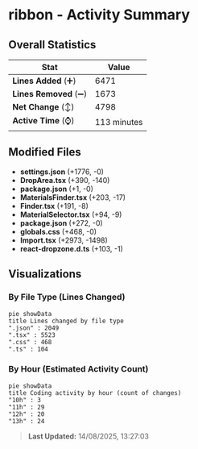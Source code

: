 # ribbon - Activity Summary 

## Overall Statistics

| Stat                   | Value                                                             |
| ---------------------- | ----------------------------------------------------------------- |
| **Lines Added** (➕)   | 6471                                          |
| **Lines Removed** (➖) | 1673                                        |
| **Net Change** (↕)    | 4798                |
| **Active Time** (⌚)   | 113 minutes |


## Modified Files
- **settings.json** (+1776, -0)
- **DropArea.tsx** (+390, -140)
- **package.json** (+1, -0)
- **MaterialsFinder.tsx** (+203, -17)
- **Finder.tsx** (+191, -8)
- **MaterialSelector.tsx** (+94, -9)
- **package.json** (+272, -0)
- **globals.css** (+468, -0)
- **Import.tsx** (+2973, -1498)
- **react-dropzone.d.ts** (+103, -1)

## Visualizations

### By File Type (Lines Changed)

```mermaid
pie showData
title Lines changed by file type
".json" : 2049
".tsx" : 5523
".css" : 468
".ts" : 104
```

### By Hour (Estimated Activity Count)

```mermaid
pie showData
title Coding activity by hour (count of changes)
"10h" : 3
"11h" : 29
"12h" : 20
"13h" : 24
```


> **Last Updated:** 14/08/2025, 13:27:03